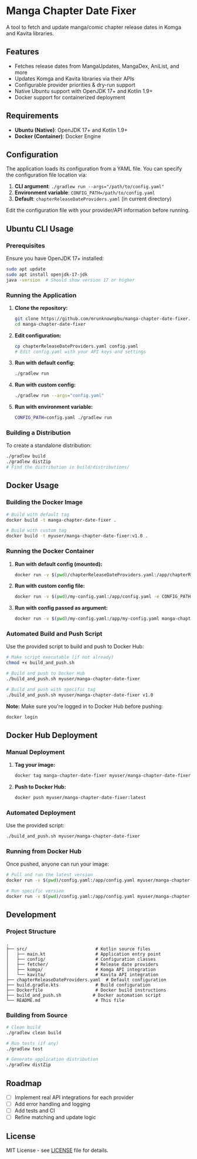 # Manga Chapter Date Fixer

A tool to fetch and update manga/comic chapter release dates in Komga and Kavita libraries.

## Features

- Fetches release dates from MangaUpdates, MangaDex, AniList, and more
- Updates Komga and Kavita libraries via their APIs
- Configurable provider priorities & dry-run support
- Native Ubuntu support with OpenJDK 17+ and Kotlin 1.9+
- Docker support for containerized deployment

## Requirements

- **Ubuntu (Native)**: OpenJDK 17+ and Kotlin 1.9+
- **Docker (Container)**: Docker Engine

## Configuration

The application loads its configuration from a YAML file. You can specify the configuration file location via:

1. **CLI argument**: `./gradlew run --args="/path/to/config.yaml"`
2. **Environment variable**: `CONFIG_PATH=/path/to/config.yaml`
3. **Default**: `chapterReleaseDateProviders.yaml` (in current directory)

Edit the configuration file with your provider/API information before running.

## Ubuntu CLI Usage

### Prerequisites

Ensure you have OpenJDK 17+ installed:
```bash
sudo apt update
sudo apt install openjdk-17-jdk
java -version  # Should show version 17 or higher
```

### Running the Application

1. **Clone the repository:**
   ```bash
   git clone https://github.com/mrunknownpbu/manga-chapter-date-fixer.git
   cd manga-chapter-date-fixer
   ```

2. **Edit configuration:**
   ```bash
   cp chapterReleaseDateProviders.yaml config.yaml
   # Edit config.yaml with your API keys and settings
   ```

3. **Run with default config:**
   ```bash
   ./gradlew run
   ```

4. **Run with custom config:**
   ```bash
   ./gradlew run --args="config.yaml"
   ```

5. **Run with environment variable:**
   ```bash
   CONFIG_PATH=config.yaml ./gradlew run
   ```

### Building a Distribution

To create a standalone distribution:
```bash
./gradlew build
./gradlew distZip
# Find the distribution in build/distributions/
```

## Docker Usage

### Building the Docker Image

```bash
# Build with default tag
docker build -t manga-chapter-date-fixer .

# Build with custom tag
docker build -t myuser/manga-chapter-date-fixer:v1.0 .
```

### Running the Docker Container

1. **Run with default config (mounted):**
   ```bash
   docker run -v $(pwd)/chapterReleaseDateProviders.yaml:/app/chapterReleaseDateProviders.yaml manga-chapter-date-fixer
   ```

2. **Run with custom config file:**
   ```bash
   docker run -v $(pwd)/my-config.yaml:/app/config.yaml -e CONFIG_PATH=/app/config.yaml manga-chapter-date-fixer
   ```

3. **Run with config passed as argument:**
   ```bash
   docker run -v $(pwd)/my-config.yaml:/app/my-config.yaml manga-chapter-date-fixer my-config.yaml
   ```

### Automated Build and Push Script

Use the provided script to build and push to Docker Hub:

```bash
# Make script executable (if not already)
chmod +x build_and_push.sh

# Build and push to Docker Hub
./build_and_push.sh myuser/manga-chapter-date-fixer

# Build and push with specific tag
./build_and_push.sh myuser/manga-chapter-date-fixer v1.0
```

**Note:** Make sure you're logged in to Docker Hub before pushing:
```bash
docker login
```

## Docker Hub Deployment

### Manual Deployment

1. **Tag your image:**
   ```bash
   docker tag manga-chapter-date-fixer myuser/manga-chapter-date-fixer:latest
   ```

2. **Push to Docker Hub:**
   ```bash
   docker push myuser/manga-chapter-date-fixer:latest
   ```

### Automated Deployment

Use the provided script:
```bash
./build_and_push.sh myuser/manga-chapter-date-fixer
```

### Running from Docker Hub

Once pushed, anyone can run your image:
```bash
# Pull and run the latest version
docker run -v $(pwd)/config.yaml:/app/config.yaml myuser/manga-chapter-date-fixer:latest

# Run specific version
docker run -v $(pwd)/config.yaml:/app/config.yaml myuser/manga-chapter-date-fixer:v1.0
```

## Development

### Project Structure
```
.
├── src/                          # Kotlin source files
│   ├── main.kt                   # Application entry point
│   ├── config/                   # Configuration classes
│   ├── fetcher/                  # Release date providers
│   ├── komga/                    # Komga API integration
│   └── kavita/                   # Kavita API integration
├── chapterReleaseDateProviders.yaml  # Default configuration
├── build.gradle.kts              # Build configuration
├── Dockerfile                    # Docker build instructions
├── build_and_push.sh            # Docker automation script
└── README.md                     # This file
```

### Building from Source

```bash
# Clean build
./gradlew clean build

# Run tests (if any)
./gradlew test

# Generate application distribution
./gradlew distZip
```

## Roadmap

- [ ] Implement real API integrations for each provider
- [ ] Add error handling and logging
- [ ] Add tests and CI
- [ ] Refine matching and update logic

## License

MIT License - see [LICENSE](LICENSE) file for details.